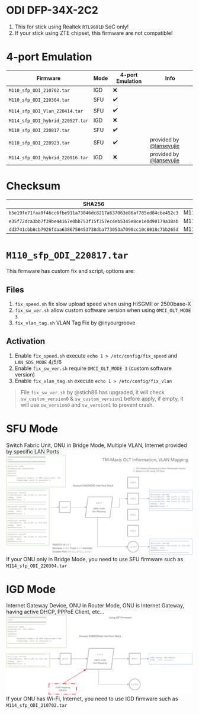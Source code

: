 # ODI DFP-34X-2C2
1. This for stick using Realtek `RTL9601D` SoC only!
2. If your stick using ZTE chipset, this firmware are not compatible!

# 4-port Emulation
| Firmware                         | Mode | 4-port Emulation | Info |
|----------------------------------|------|------------------|------|
| `M110_sfp_ODI_210702.tar`        | IGD  | ❌ |  |
| `M110_sfp_ODI_220304.tar`        | SFU  | ✔️ |  |
| `M114_sfp_ODI_Vlan_220414.tar`   | SFU  | ✔️ |  |
| `M114_sfp_ODI_hybrid_220527.tar` | IGD  | ❌ |  |
| `M110_sfp_ODI_220817.tar`        | SFU  | ✔️ |  |
| `M110_sfp_ODI_220923.tar`        | SFU  | ✔️ | provided by [@lanseyujie](https://github.com/Anime4000/RTL960x/issues/24#issuecomment-1297975439) |
| `M114_sfp_ODI_hybrid_220916.tar` | IGD  | ❌ | provided by [@lanseyujie](https://github.com/Anime4000/RTL960x/issues/24#issuecomment-1297975439) |

# Checksum
| SHA256 | File name |
|--------|-----------|
| `b5e19fe71faa9f46cc6fbe911a73046dc8217a637063e86af785ed84cbe452c3` | M110_sfp_ODI_220817.tar |
| `e35f72dca3bb7f39be44167e0bb753f15f357ec4eb5345e8ce1e0d90179a38ab` | M110_sfp_ODI_220923.tar |
| `dd3741cbb8cb7926fdaa6386750453738dba773053a7090cc10c8018c7bb265d` | M114_sfp_ODI_hybrid_220916.tar |

# `M110_sfp_ODI_220817.tar`
This firmware has custom fix and script, options are:

## Files
1. `fix_speed.sh` fix slow upload speed when using HiSGMII or 2500base-X
2. `fix_sw_ver.sh` allow custom software version when using `OMCI_OLT_MODE 3`
3. `fix_vlan_tag.sh` VLAN Tag Fix by @inyourgroove

## Activation
1. Enable `fix_speed.sh` execute `echo 1 > /etc/config/fix_speed` and `LAN_SDS_MODE` 4/5/6
2. Enable `fix_sw_ver.sh` require `OMCI_OLT_MODE 3` (custom software version)
3. Enable `fix_vlan_tag.sh` execute `echo 1 > /etc/config/fix_vlan`

> File `fix_sw_ver.sh` by @stich86 has upgraded, it will check `sw_custom_version0` & `sw_custom_version1` before apply, if empty, it will use `sw_version0` and `sw_version1` to prevent crash.

# SFU Mode
Switch Fabric Unit, ONU in Bridge Mode, Multiple VLAN, Internet provided by specific LAN Ports
![SFU](../../Docs/Images/xPON%20OMCI%20MIB%20SFU%20Mode.png)
If your ONU only in Bridge Mode, you need to use SFU firmware such as `M114_sfp_ODI_220304.tar`

# IGD Mode
Internet Gateway Device, ONU in Router Mode, ONU is Internet Gateway, having active DHCP, PPPoE Client, etc...
![IGD](../../Docs/Images/xPON%20OMCI%20MIB%20IGD%20Mode.png)
If your ONU has Wi-Fi, Internet, you need to use IGD firmware such as `M114_sfp_ODI_210702.tar`
